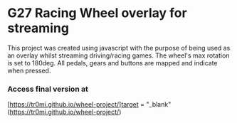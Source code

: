 # G27 Racing Wheel overlay for streaming

This project was created using javascript with the purpose of being used as an overlay whilst streaming driving/racing games. The wheel's max rotation is set to 180deg. All pedals, gears and buttons are mapped and indicate when pressed.

### Access final version at
[https://tr0mi.github.io/wheel-project/]target = "_blank"(https://tr0mi.github.io/wheel-project/)



